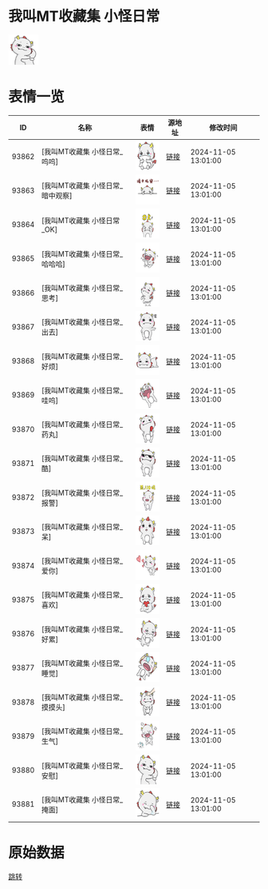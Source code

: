 # 我叫MT收藏集 小怪日常

<img src="./cover.png" height="60" alt="cover" />

# 表情一览

|ID|名称|表情|源地址|修改时间|
|----|----|----|----|----|
|93862|[我叫MT收藏集 小怪日常_呜呜]|<img src="./pic/093862_%5B我叫MT收藏集 小怪日常_呜呜%5D.png" height="60" alt="呜呜"/>|[链接](https://i0.hdslb.com/bfs/garb/dba4370f9cb76e65ff1e9d21c3602af53ec95bb3.png)|2024-11-05 13:01:00|
|93863|[我叫MT收藏集 小怪日常_暗中观察]|<img src="./pic/093863_%5B我叫MT收藏集 小怪日常_暗中观察%5D.png" height="60" alt="暗中观察"/>|[链接](https://i0.hdslb.com/bfs/garb/428949b0ce96db7259a31a4d8bedd6db96b56ea5.png)|2024-11-05 13:01:00|
|93864|[我叫MT收藏集 小怪日常_OK]|<img src="./pic/093864_%5B我叫MT收藏集 小怪日常_OK%5D.png" height="60" alt="OK"/>|[链接](https://i0.hdslb.com/bfs/garb/2972e6c086d3a1f6c87f50658bdae0d0d338cce9.png)|2024-11-05 13:01:00|
|93865|[我叫MT收藏集 小怪日常_哈哈哈]|<img src="./pic/093865_%5B我叫MT收藏集 小怪日常_哈哈哈%5D.png" height="60" alt="哈哈哈"/>|[链接](https://i0.hdslb.com/bfs/garb/7be4f94a05613a08010489046bd497e0c20d29de.png)|2024-11-05 13:01:00|
|93866|[我叫MT收藏集 小怪日常_思考]|<img src="./pic/093866_%5B我叫MT收藏集 小怪日常_思考%5D.png" height="60" alt="思考"/>|[链接](https://i0.hdslb.com/bfs/garb/10b79feb4d358200cfec99e6d5103835c2875955.png)|2024-11-05 13:01:00|
|93867|[我叫MT收藏集 小怪日常_出去]|<img src="./pic/093867_%5B我叫MT收藏集 小怪日常_出去%5D.png" height="60" alt="出去"/>|[链接](https://i0.hdslb.com/bfs/garb/1f16e9bbd799c46f7821ca4b5aa2739124ba9b75.png)|2024-11-05 13:01:00|
|93868|[我叫MT收藏集 小怪日常_好烦]|<img src="./pic/093868_%5B我叫MT收藏集 小怪日常_好烦%5D.png" height="60" alt="好烦"/>|[链接](https://i0.hdslb.com/bfs/garb/9be33c26f44d1ab2d3761bd1c264cc3124dd0be6.png)|2024-11-05 13:01:00|
|93869|[我叫MT收藏集 小怪日常_哇呜]|<img src="./pic/093869_%5B我叫MT收藏集 小怪日常_哇呜%5D.png" height="60" alt="哇呜"/>|[链接](https://i0.hdslb.com/bfs/garb/908f95bbffbf615288d714012864a87a02f6b720.png)|2024-11-05 13:01:00|
|93870|[我叫MT收藏集 小怪日常_药丸]|<img src="./pic/093870_%5B我叫MT收藏集 小怪日常_药丸%5D.png" height="60" alt="药丸"/>|[链接](https://i0.hdslb.com/bfs/garb/8a32c3568202229cce9ae47c95d7a8f4d3f2caf5.png)|2024-11-05 13:01:00|
|93871|[我叫MT收藏集 小怪日常_酷]|<img src="./pic/093871_%5B我叫MT收藏集 小怪日常_酷%5D.png" height="60" alt="酷"/>|[链接](https://i0.hdslb.com/bfs/garb/b2159c7670c2b8148a3d5cc5d1ab6f952d4531c8.png)|2024-11-05 13:01:00|
|93872|[我叫MT收藏集 小怪日常_报警]|<img src="./pic/093872_%5B我叫MT收藏集 小怪日常_报警%5D.png" height="60" alt="报警"/>|[链接](https://i0.hdslb.com/bfs/garb/24209a78b1421d297d96d12233938d8af6cd04a9.png)|2024-11-05 13:01:00|
|93873|[我叫MT收藏集 小怪日常_呆]|<img src="./pic/093873_%5B我叫MT收藏集 小怪日常_呆%5D.png" height="60" alt="呆"/>|[链接](https://i0.hdslb.com/bfs/garb/7ec158ca5bba3754c0f327cedd6a9722f286b4e2.png)|2024-11-05 13:01:00|
|93874|[我叫MT收藏集 小怪日常_爱你]|<img src="./pic/093874_%5B我叫MT收藏集 小怪日常_爱你%5D.png" height="60" alt="爱你"/>|[链接](https://i0.hdslb.com/bfs/garb/218bba5da0842aeb3fecf2945b3452f27ab14cdb.png)|2024-11-05 13:01:00|
|93875|[我叫MT收藏集 小怪日常_喜欢]|<img src="./pic/093875_%5B我叫MT收藏集 小怪日常_喜欢%5D.png" height="60" alt="喜欢"/>|[链接](https://i0.hdslb.com/bfs/garb/ae8dacfbda9a338f19316d861f56071fc25836cb.png)|2024-11-05 13:01:00|
|93876|[我叫MT收藏集 小怪日常_好累]|<img src="./pic/093876_%5B我叫MT收藏集 小怪日常_好累%5D.png" height="60" alt="好累"/>|[链接](https://i0.hdslb.com/bfs/garb/c7b726eabf6d49a75ad72282465a002634f1a9f0.png)|2024-11-05 13:01:00|
|93877|[我叫MT收藏集 小怪日常_睡觉]|<img src="./pic/093877_%5B我叫MT收藏集 小怪日常_睡觉%5D.png" height="60" alt="睡觉"/>|[链接](https://i0.hdslb.com/bfs/garb/fe8b84d16a802e745a3040b9d6ecbb332b38958a.png)|2024-11-05 13:01:00|
|93878|[我叫MT收藏集 小怪日常_摸摸头]|<img src="./pic/093878_%5B我叫MT收藏集 小怪日常_摸摸头%5D.png" height="60" alt="摸摸头"/>|[链接](https://i0.hdslb.com/bfs/garb/83e8639215bdb06efebf0fac142a65d80c95d499.png)|2024-11-05 13:01:00|
|93879|[我叫MT收藏集 小怪日常_生气]|<img src="./pic/093879_%5B我叫MT收藏集 小怪日常_生气%5D.png" height="60" alt="生气"/>|[链接](https://i0.hdslb.com/bfs/garb/3ffd22905ad06abdabe7f607635b9fbde880cd35.png)|2024-11-05 13:01:00|
|93880|[我叫MT收藏集 小怪日常_安慰]|<img src="./pic/093880_%5B我叫MT收藏集 小怪日常_安慰%5D.png" height="60" alt="安慰"/>|[链接](https://i0.hdslb.com/bfs/garb/55dfaa5438f7a4d6defe98d7d2d0cc281cd5d304.png)|2024-11-05 13:01:00|
|93881|[我叫MT收藏集 小怪日常_掩面]|<img src="./pic/093881_%5B我叫MT收藏集 小怪日常_掩面%5D.png" height="60" alt="掩面"/>|[链接](https://i0.hdslb.com/bfs/garb/aaa54967ed210ffbda3b357424e7fd59f2cefa08.png)|2024-11-05 13:01:00|

# 原始数据

[跳转](./raw.json)

